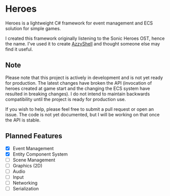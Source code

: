 # Heroes


Heroes is a lightweight C# framework for event management and ECS solution for simple games.

I created this framework originally listening to the Sonic Heroes OST, hence the name. I've used it to create [AzzyShell](https://github.com/AzFoxxo/AzzyShell) and thought someone else may find it useful.


## Note
Please note that this project is actively in development and is not yet ready for production. The latest changes have broken the API (invocation of heroes created at game start and the changing the ECS system have resulted in breaking changes). I do not intend to maintain backwards compatibility until the project is ready for production use.

If you wish to help, please feel free to submit a pull request or open an issue. The code is not yet documented, but I will be working on that once the API is stable.

## Planned Features
- [x] Event Management
- [x] Entity Component System
- [ ] Scene Management
- [ ] Graphics (2D)
- [ ] Audio
- [ ] Input
- [ ] Networking
- [ ] Serialization